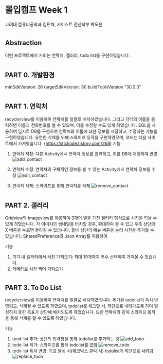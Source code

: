 # 몰입캠프 Week 1

고려대 컴퓨터공학과 김민채, 카이스트 전산학부 박도윤
#
## Abstraction
이번 프로젝트에서 저희는 연락처, 갤러리, todo list를 구현하였습니다.
#
## PART 0. 개발환경
minSdkVersion: 26
targetSdkVersion: 30
buildToolsVersion "30.0.3"
#
## PART 1. 연락처
recyclerview를 이용하여 연락처를 일렬로 배치하였습니다. 그리고 각각의 이름을 클릭하면 이름과 전화번호를 볼 수 있으며, 이를 수정할 수도 있게 하였습니다. SQL을 사용하여 임시로 DB를 구현하여 연락처와 이름에 대한 정보를 저장하고, 수정하는 기능을 구현하였습니다. 유연한 삭제를 위해 스와이프 동작을 구현하였으며, 코드는 다음 사이트에서 가져왔습니다. (https://stickode.tistory.com/268)
기능

1. 연락처 저장: 다른 Activity에서 연락처 정보를 입력하고, 이를 DB에 저장하여 반영
   ![add_contact](https://user-images.githubusercontent.com/81007362/147925036-2f42863b-8243-4a16-b63f-f228e3cf196b.gif)

2. 연락처 수정: 연락처의 구체적인 정보를 볼 수 있는 Activity에서 연락처 정보를 수정
   ![edit_contact](https://user-images.githubusercontent.com/81007362/147925145-7988d84b-d918-42c2-81d2-d7bdaf16629f.gif)
3. 연락처 삭제: 스와이프를 통해 연락처를 삭제
   ![remove_contact](https://user-images.githubusercontent.com/81007362/147925228-6778317c-f695-4929-9862-d3a6d0ec638e.gif)


#
## PART 2. 갤러리
Gridview와 imageview를 이용하여 3개의 열을 가진 갤러리 형식으로 사진을 띄울 수 있게 하였습니다. 각 이미지의 썸네일을 터치할 경우, 확대하여 볼 수 있고 우측 상단의 X 버튼을 누르면 돌아갈 수 있습니다. 툴바 상단의 메뉴 버튼을 눌러 사진을 추가할 수 있습니다. SharedPreference와 Json Array를 이용하여

기능
1. 기기 내 갤러리에서 사진 가져오기: 최대 10개까지 복수 선택하여 가져올 수 있습니다.
2. 카메라로 사진 찍어 가져오기


#
## PART 3. To Do List
recyclerview를 이용하여 연락처를 일렬로 배치하였습니다. 추가된 todolist가 즉시 반영되고, 삭제될 수 있도록 하였으며, todolist를 체크할 시, 하단으로 내려가도록 하여 달성하지 못한 목표가 상단에 배치되도록 하였습니다. 또한 연락처와 같이 스와이프 동작을 통해 삭제를 할 수 있도록 하였습니다.

기능

1. tood list 추가: 상단의 입력창을 통해 todolist를 추가하는 것
   ![add_todo](https://user-images.githubusercontent.com/81007362/147925094-4ce9ca23-2501-426d-8ba5-5fe9e509f70c.gif)
2. todo list 제거: 스와이프를 통해 todolist를 없앰
   ![remove_todo](https://user-images.githubusercontent.com/81007362/147925255-8c096c62-139d-40b9-9735-95ee152c2e10.gif)
3. todo list 위치 변경: 목표 달성 시(체크박스 클릭 시) todolist가 하단으로 내려감
   ![replace_todo](https://user-images.githubusercontent.com/81007362/147925260-aeeabf1a-6010-43d8-99ac-b929dfb1b904.gif)